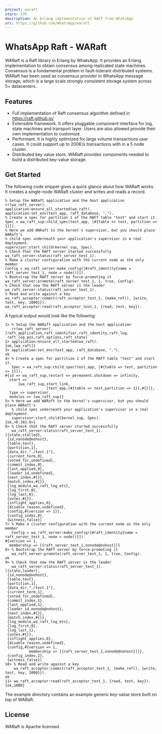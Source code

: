 ```yaml
---
project: waraft
stars: 570
description: An Erlang implementation of RAFT from WhatsApp
url: https://github.com/WhatsApp/waraft
---
```


WhatsApp Raft - WARaft
======================

WARaft is a Raft library in Erlang by WhatsApp. It provides an Erlang implementation to obtain consensus among replicated state machines. Consensus is a fundamental problem in fault-tolerant distributed systems. WARaft has been used as consensus provider in WhatsApp message storage, which is a large scale strongly consistent storage system across 5+ datacenters.

Features
--------

-   Full implementation of Raft consensus algorithm defined in https://raft.github.io/
-   Extensible framework. It offers pluggable component interface for log, state machines and transport layer. Users are also allowed provide their own implementation to customize .
-   Performant. It is highly optimized for large volume transactions user cases. It could support up to 200K/s transactions with in a 5 node cluster.
-   Distributed key value store. WARaft provides components needed to build a distributed key-value storage.

Get Started
-----------

The following code snippet gives a quick glance about how WARaft works. It creates a single-node WARaft cluster and writes and reads a record.

```
% Setup the WARaft application and the host application
rr(wa_raft_server).
application:ensure_all_started(wa_raft).
application:set_env(test_app, raft_database, ".").
% Create a spec for partition 1 of the RAFT table "test" and start it.
Spec = wa_raft_sup:child_spec(test_app, [#{table => test, partition => 1}]).
% Here we add WARaft to the kernel's supervisor, but you should place WARaft's
% child spec underneath your application's supervisor in a real deployment.
supervisor:start_child(kernel_sup, Spec).
% Check that the RAFT server started successfully
wa_raft_server:status(raft_server_test_1).
% Make a cluster configuration with the current node as the only member
Config = wa_raft_server:make_config([#raft_identity{name = raft_server_test_1, node = node()}]).
% Bootstrap the RAFT server by force-promoting it
wa_raft_server:promote(raft_server_test_1, 1, true, Config).
% Check that now the RAFT server is the leader
wa_raft_server:status(raft_server_test_1).
% Read and write against a key
wa_raft_acceptor:commit(raft_acceptor_test_1, {make_ref(), {write, test, key, 1000}}).
wa_raft_acceptor:read(raft_acceptor_test_1, {read, test, key}).
```

A typical output would look like the following:

```
1> % Setup the WARaft application and the host application
   rr(wa_raft_server).
[raft_application,raft_identifier,raft_identity,raft_log,
 raft_log_pos,raft_options,raft_state]
2> application:ensure_all_started(wa_raft).
{ok,[wa_raft]}
3> application:set_env(test_app, raft_database, ".").
ok
4> % Create a spec for partition 1 of the RAFT table "test" and start it.
   Spec = wa_raft_sup:child_spec(test_app, [#{table => test, partition => 1}]).
#{id => wa_raft_sup,restart => permanent,shutdown => infinity,
  start =>
      {wa_raft_sup,start_link,
                   [test_app,[#{table => test,partition => 1}],#{}]},
  type => supervisor,
  modules => [wa_raft_sup]}
5> % Here we add WARaft to the kernel's supervisor, but you should place WARaft's
   % child spec underneath your application's supervisor in a real deployment.
   supervisor:start_child(kernel_sup, Spec).
{ok,<0.103.0>}
6> % Check that the RAFT server started successfully
   wa_raft_server:status(raft_server_test_1).
[{state,stalled},
 {id,nonode@nohost},
 {table,test},
 {partition,1},
 {data_dir,"./test.1"},
 {current_term,0},
 {voted_for,undefined},
 {commit_index,0},
 {last_applied,0},
 {leader_id,undefined},
 {next_index,#{}},
 {match_index,#{}},
 {log_module,wa_raft_log_ets},
 {log_first,0},
 {log_last,0},
 {votes,#{}},
 {inflight_applies,0},
 {disable_reason,undefined},
 {config,#{version => 1}},
 {config_index,0},
 {witness,false}]
7> % Make a cluster configuration with the current node as the only member
   Config = wa_raft_server:make_config([#raft_identity{name = raft_server_test_1, node = node()}]).
#{version => 1,
  membership => [{raft_server_test_1,nonode@nohost}]}
8> % Bootstrap the RAFT server by force-promoting it
   wa_raft_server:promote(raft_server_test_1, 1, true, Config).
ok
9> % Check that now the RAFT server is the leader
   wa_raft_server:status(raft_server_test_1).
[{state,leader},
 {id,nonode@nohost},
 {table,test},
 {partition,1},
 {data_dir,"./test.1"},
 {current_term,1},
 {voted_for,undefined},
 {commit_index,1},
 {last_applied,1},
 {leader_id,nonode@nohost},
 {next_index,#{}},
 {match_index,#{}},
 {log_module,wa_raft_log_ets},
 {log_first,0},
 {log_last,1},
 {votes,#{}},
 {inflight_applies,0},
 {disable_reason,undefined},
 {config,#{version => 1,
           membership => [{raft_server_test_1,nonode@nohost}]}},
 {config_index,1},
 {witness,false}]
10> % Read and write against a key
    wa_raft_acceptor:commit(raft_acceptor_test_1, {make_ref(), {write, test, key, 1000}}).
ok
11> wa_raft_acceptor:read(raft_acceptor_test_1, {read, test, key}).
{ok,1000}
```

The example directory contains an example generic key-value store built on top of WARaft.

License
-------

WARaft is Apache licensed.
